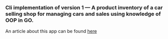 ### Cli implementation of version 1 — A product inventory of a car selling shop for managing cars and sales using knowledge of OOP in GO.

An article about this app can be found [here](https://medium.com/@oluwapelumioyenuga/revisiting-old-projects-and-code-50a1ff7c23e8) 
